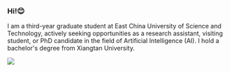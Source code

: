 ### Hi!😊
I am a third-year graduate student at East China University of Science and Technology, actively seeking opportunities as a research assistant, visiting student, or PhD candidate in the field of Artificial Intelligence (AI). I  hold a bachelor's degree from Xiangtan University.

![](https://github-readme-stats.vercel.app/api?username=zh-he)
